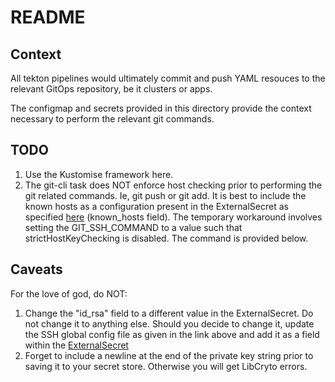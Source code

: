 # README


## Context

All tekton pipelines would ultimately commit and push YAML resouces to the relevant GitOps repository, be it clusters or apps.

The configmap and secrets provided in this directory provide the context necessary to perform the relevant git commands.

## TODO

1) Use the Kustomise framework here.
2) The git-cli task does NOT enforce host checking prior to performing the git related commands. Ie, git push or git add. It is best to include the known hosts as a configuration present in the ExternalSecret as specified [here](https://superuser.com/questions/523099/linux-copy-all-files-by-extension-to-single-dirrectory) (known_hosts field). The temporary workaround involves setting the GIT_SSH_COMMAND to a value such that strictHostKeyChecking is disabled. The command is provided below.


## Caveats

For the love of god, do NOT:

1) Change the "id_rsa" field to a different value in the ExternalSecret. Do not change it to anything else. Should you decide to change it, update the SSH global config file as given in the link above and add it as a field within the [ExternalSecret](https://superuser.com/questions/523099/linux-copy-all-files-by-extension-to-single-dirrectory)
2) Forget to include a newline at the end of the private key string prior to saving it to your secret store. Otherwise you will get LibCryto errors.
